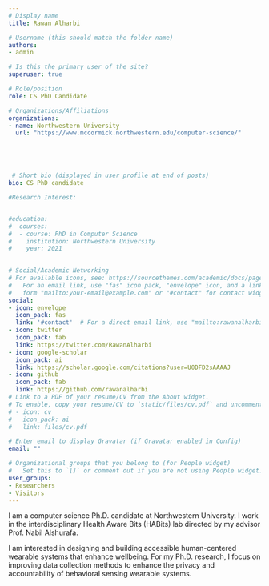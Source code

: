 ```yaml
---
# Display name
title: Rawan Alharbi

# Username (this should match the folder name)
authors:
- admin

# Is this the primary user of the site?
superuser: true

# Role/position
role: CS PhD Candidate

# Organizations/Affiliations
organizations:
- name: Northwestern University
  url: "https://www.mccormick.northwestern.edu/computer-science/"





 # Short bio (displayed in user profile at end of posts)
bio: CS PhD candidate

#Research Interest:


#education:
#  courses:
#  - course: PhD in Computer Science
#    institution: Northwestern University
#    year: 2021
   

# Social/Academic Networking
# For available icons, see: https://sourcethemes.com/academic/docs/page-builder/#icons
#   For an email link, use "fas" icon pack, "envelope" icon, and a link in the
#   form "mailto:your-email@example.com" or "#contact" for contact widget.
social:
- icon: envelope
  icon_pack: fas
  link: '#contact'  # For a direct email link, use "mailto:rawanalharbi@northwestern.edu".
- icon: twitter
  icon_pack: fab
  link: https://twitter.com/RawanAlharbi
- icon: google-scholar
  icon_pack: ai
  link: https://scholar.google.com/citations?user=U0DFD2sAAAAJ
- icon: github
  icon_pack: fab
  link: https://github.com/rawanalharbi
# Link to a PDF of your resume/CV from the About widget.
# To enable, copy your resume/CV to `static/files/cv.pdf` and uncomment the lines below.
# - icon: cv
#   icon_pack: ai
#   link: files/cv.pdf

# Enter email to display Gravatar (if Gravatar enabled in Config)
email: ""

# Organizational groups that you belong to (for People widget)
#   Set this to `[]` or comment out if you are not using People widget.
user_groups:
- Researchers
- Visitors
---
```

I am a computer science Ph.D. candidate at Northwestern University.
I work in the interdisciplinary Health Aware Bits (HABits) lab directed by my advisor Prof. Nabil Alshurafa.


I am interested in designing and building accessible human-centered wearable systems that enhance wellbeing.
For my Ph.D. research, I focus on improving data collection methods to enhance the privacy and accountability of behavioral sensing wearable systems.









